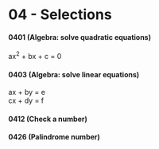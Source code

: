 # 04 - Selections
#### 0401 (Algebra: solve quadratic equations) 
ax<sup>2</sup> + bx + c = 0
#### 0403 (Algebra: solve linear equations) 
ax + by = e  
cx + dy = f
#### 0412 (Check a number)
#### 0426 (Palindrome number)